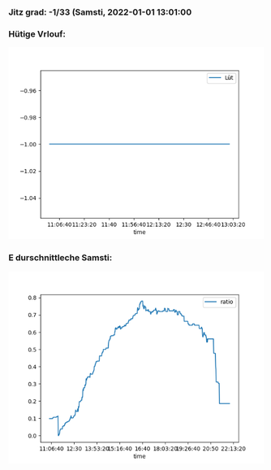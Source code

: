 ### Jitz grad: -1/33 (Samsti, 2022-01-01 13:01:00

### Hütige Vrlouf:
![Graph](Today.png)

### E durschnittleche Samsti:
![Graph](Samsti.png)
